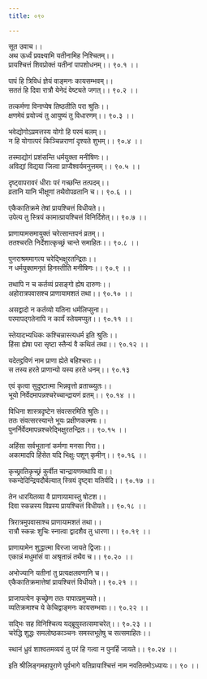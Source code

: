 ```yaml
---
title: ०९०

---
```

सूत उवाच।।  
अथ ऊर्ध्वं प्रवक्ष्यामि यतीनामिह निश्चितम्।।  
प्रायश्चित्तं शिवप्रोक्तं यतीनां पापशोधनम्।। ९०.१ ।।  
  
पापं हि त्रिविधं ज्ञेयं वाङ्मनः कायसम्भवम्।।  
सततं हि दिवा रात्रौ येनेदं वेष्ट्यते जगत्।। ९०.२ ।।  
  
तत्कर्मणा विनाप्येष तिष्ठतीति परा श्रुतिः।।  
क्षणमेवं प्रयोज्यं तु आयुष्यं तु विधारणम्।। ९०.३ ।।  
  
भवेद्योगोऽप्रमत्तस्य योगो हि परमं बलम्।।  
न हि योगात्परं किञ्चिन्नराणां दृश्यते शुभम्।। ९०.४ ।।  
  
तस्माद्योगं प्रशंसन्ति धर्मयुक्ता मनीषिणः।।  
अविद्यां विद्यया जित्वा प्राप्यैश्वर्यमनुत्तमम्।। ९०.५ ।।  
  
दृष्ट्वापरावरं धीराः परं गच्छन्ति तत्पदम्।।  
व्रतानि यानि भीक्षूणां तथैवोपव्रतानि च।। ९०.६ ।।  
  
एकैकातिक्रमे तेषां प्रायश्चित्तं विधीयते।।  
उपेत्य तु स्त्रियं कामात्प्रायश्चित्तं विनिर्दिशेत्।। ९०.७ ।।  
  
प्राणायामसमायुक्तं चरेत्सान्तपनं व्रतम्।।  
ततश्चरति निर्देशात्कृच्छ्रं चान्ते समाहितः।। ९०.८ ।।  
  
पुनराश्रममागत्य चरेद्भिक्षुरतन्द्रितः।।  
न धर्मयुक्तमनृतं हिनस्तीति मनीषिणः।। ९०.९ ।।  
  
तथापि न च कर्तव्यं प्रसङ्गो ह्येष दारुणः।।  
अहोरात्रपवासश्च प्राणायामशतं तथा।। ९०.१० ।।  
  
असद्वादो न कर्तव्यो यतिना धर्मलिप्सुना।।  
परमापद्गतेनापि न कार्यं स्तेयमप्युत।। ९०.११ ।।  
  
स्तेयादभ्यधिकः कश्चिन्नास्त्यधर्म इति श्रुतिः।।  
हिंसा ह्येषा परा सृष्टा स्तैन्यं वै कथितं तथा।। ९०.१२ ।।  
  
यदेतद्द्रविणं नाम प्राणा ह्येते बहिश्चराः।।  
स तस्य हरते प्राणान्यो यस्य हरते धनम्।। ९०.१३  
  
एवं कृत्वा सुदुष्टात्मा भिन्नवृत्तो व्रताच्च्युतः।।  
भूयो निर्वेदमापन्नश्चरेच्चान्द्रायणं व्रतम्।। ९०.१४ ।।  
  
विधिना शास्त्रदृष्टेन संवत्सरमिति श्रुतिः।।  
ततः संवत्सरस्यान्ते भूयः प्रक्षीणकल्मषः।।  
पुनर्निर्वेदमापन्नश्चरेद्भिक्षुरतन्द्रितः।। ९०.१५ ।।  
  
अहिंसा सर्वभूतानां कर्मणा मनसा गिरा।।  
अकामादपि हिंसेत यदि भिक्षुः पशून् कृमीन्।। ९०.१६ ।।  
  
कृच्छ्रातिकृच्छ्रं कुर्वीत चान्द्रायणमथापि वा।।  
स्कन्देदिन्द्रियदौर्बल्यात् स्त्रियं दृष्ट्वा यतिर्यदि।। ९०.१७ ।।  
  
तेन धारयितव्या वै प्राणायामास्तु षोटश।।  
दिवा स्कन्नस्य विप्रस्य प्रायश्चित्तं विधीयते।। ९०.१८ ।।  
  
त्रिरात्रमुपवासाश्च प्राणायामशतं तथा।।  
रात्रौ स्कन्नः शुचिः स्नात्वा द्वादशैव तु धारणा।। ९०.१९ ।।  
  
प्राणायामेन शुद्धात्मा विरजा जायते द्विजाः।।  
एकान्नं मधुमांसं वा अश्रृतान्नं तथैव च।। ९०.२० ।।  
  
अभोज्यानि यतीनां तु प्रत्यक्षलवणानि च।।  
एकैकातिक्रमात्तेषां प्रायश्चित्तं विधीयते।। ९०.२१ ।।  
  
प्राजापत्येन कृच्छ्रेण ततः पापात्प्रमुच्यते।।  
व्यतिक्रमाश्च ये केचिद्वाङ्मनः कायसम्भवाः।। ९०.२२ ।।  
  
सद्भिः सह विनिश्चित्य यद्ब्रूयुस्तत्समाचरेत्।। ९०.२३ ।।  
चरेद्धि शुद्धः समलोष्ठकाञ्चनः समस्तभूतेषु च सत्समाहितः।।  
  
स्थानं ध्रुवं शाश्वतमव्ययं तु परं हि गत्वा न पुनर्हि जायते।। ९०.२४ ।।  
  
इति श्रीलिङ्गमहापुराणे पूर्वभागे यतिप्रायाश्चित्तं नाम नवतितमोऽध्यायः।। ९० ।।